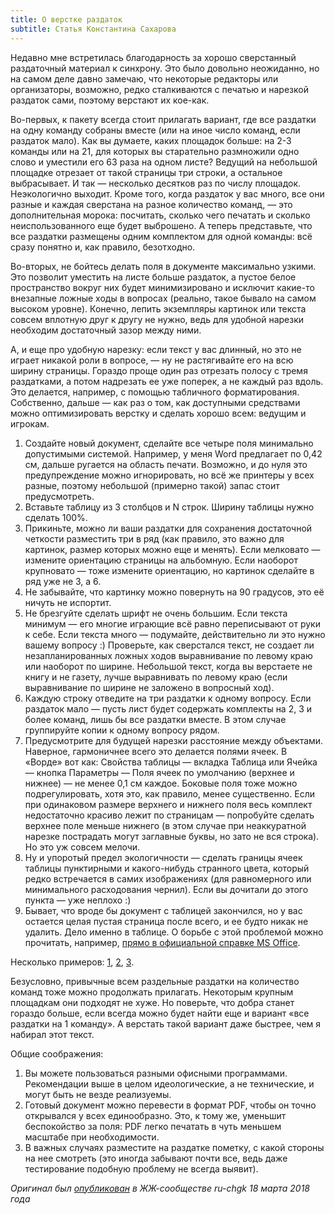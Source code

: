 ```yaml
---
title: О верстке раздаток
subtitle: Статья Константина Сахарова
---
```

Недавно мне встретилась благодарность за хорошо сверстанный раздаточный материал к синхрону. Это было довольно неожиданно, но на самом деле давно замечаю, что некоторые редакторы или организаторы, возможно, редко сталкиваются с печатью и нарезкой раздаток сами, поэтому верстают их кое-как.

Во-первых, к пакету всегда стоит прилагать вариант, где все раздатки на одну команду собраны вместе (или на иное число команд, если раздаток мало). Как вы думаете, каких площадок больше: на 2-3 команды или на 21, для которых вы старательно размножили одно слово и уместили его 63 раза на одном листе? Ведущий на небольшой площадке отрезает от такой страницы три строки, а остальное выбрасывает. И так — несколько десятков раз по числу площадок. Неэкологично выходит. Кроме того, когда раздаток у вас много, все они разные и каждая сверстана на разное количество команд, — это дополнительная морока: посчитать, сколько чего печатать и сколько неиспользованного еще будет выброшено. А теперь представьте, что все раздатки размещены одним комплектом для одной команды: всё сразу понятно и, как правило, безотходно.

Во-вторых, не бойтесь делать поля в документе максимально узкими. Это позволит уместить на листе больше раздаток, а пустое белое пространство вокруг них будет минимизировано и исключит какие-то внезапные ложные ходы в вопросах (реально, такое бывало на самом высоком уровне). Конечно, лепить экземпляры картинок или текста совсем вплотную друг к другу не нужно, ведь для удобной нарезки необходим достаточный зазор между ними.

А, и еще про удобную нарезку: если текст у вас длинный, но это не играет никакой роли в вопросе, — ну не растягивайте его на всю ширину страницы. Гораздо проще один раз отрезать полосу с тремя раздатками, а потом надрезать ее уже поперек, а не каждый раз вдоль. Это делается, например, с помощью табличного форматирования. Собственно, дальше — как раз о том, как доступными средствами можно оптимизировать верстку и сделать хорошо всем: ведущим и игрокам.

1. Создайте новый документ, сделайте все четыре поля минимально допустимыми системой. Например, у меня Word предлагает по 0,42 см, дальше ругается на область печати. Возможно, и до нуля это предупреждение можно игнорировать, но всё же принтеры у всех разные, поэтому небольшой (примерно такой) запас стоит предусмотреть.
2. Вставьте таблицу из 3 столбцов и N строк. Ширину таблицы нужно сделать 100%.
3. Прикиньте, можно ли ваши раздатки для сохранения достаточной четкости разместить три в ряд (как правило, это важно для картинок, размер которых можно еще и менять). Если мелковато — измените ориентацию страницы на альбомную. Если наоборот крупновато — тоже измените ориентацию, но картинок сделайте в ряд уже не 3, а 6.
4. Не забывайте, что картинку можно повернуть на 90 градусов, это её ничуть не испортит.
5. Не брезгуйте сделать шрифт не очень большим. Если текста минимум — его многие играющие всё равно переписывают от руки к себе. Если текста много — подумайте, действительно ли это нужно вашему вопросу :) Проверьте, как сверстался текст, не создает ли незапланированных ложных ходов выравнивание по левому краю или наоборот по ширине. Небольшой текст, когда вы верстаете не книгу и не газету, лучше выравнивать по левому краю (если выравнивание по ширине не заложено в вопросный ход).
6. Каждую строку отведите на три раздатки к одному вопросу. Если раздаток мало — пусть лист будет содержать комплекты на 2, 3 и более команд, лишь бы все раздатки вместе. В этом случае группируйте копии к одному вопросу рядом.
7. Предусмотрите для будущей нарезки расстояние между объектами. Наверное, гармоничнее всего это делается полями ячеек. В «Ворде» вот как: Свойства таблицы — вкладка Таблица или Ячейка — кнопка Параметры — Поля ячеек по умолчанию (верхнее и нижнее) — не менее 0,1 см каждое. Боковые поля тоже можно подрегулировать, хотя это, как правило, менее существенно. Если при одинаковом размере верхнего и нижнего поля весь комплект недостаточно красиво лежит по страницам — попробуйте сделать верхнее поле меньше нижнего (в этом случае при неаккуратной нарезке пострадать могут заглавные буквы, но зато не вся строка). Но это уж совсем мелочи.
8. Ну и упоротый предел экологичности — сделать границы ячеек таблицы пунктирными и какого-нибудь странного цвета, который редко встречается в самих изображениях (для равномерного или минимального расходования чернил). Если вы дочитали до этого пункта — уже неплохо :)
9. Бывает, что вроде бы документ с таблицей закончился, но у вас остается целая пустая страница после всего, и ее будто никак не удалить. Дело именно в таблице. О борьбе с этой проблемой можно прочитать, например, [прямо в официальной справке MS Office](https://support.microsoft.com/ru-ru/office/удаление-пустых-страниц-word-174fedd3-b4e5-42e4-a4d0-5e25127a1404?ui=ru-ru&rs=ru-ru&ad=ru).

Несколько примеров: [1](https://www.dropbox.com/s/qto40fms10wfo4q/Ledenets_razdatki_na_2_komandy.doc?dl=0), [2](https://www.dropbox.com/s/y5i5jswa025xmin/Nauchpop_razdatki.doc?dl=0), [3](https://www.dropbox.com/s/72d30htl8ccm46q/Popcorn_razdatki.doc?dl=0).

Безусловно, привычные всем раздельные раздатки на количество команд тоже можно продолжать прилагать. Некоторым крупным площадкам они подходят не хуже. Но поверьте, что добра станет гораздо больше, если всегда можно будет найти еще и вариант «все раздатки на 1 команду». А верстать такой вариант даже быстрее, чем я набирал этот текст.

Общие соображения:
1. Вы можете пользоваться разными офисными программами. Рекомендации выше в целом идеологические, а не технические, и могут быть не везде реализуемы.
2. Готовый документ можно перевести в формат PDF, чтобы он точно открывался у всех единообразно. Это, к тому же, уменьшит беспокойство за поля: PDF легко печатать в чуть меньшем масштабе при необходимости.
3. В важных случаях разместите на раздатке пометку, с какой стороны на нее смотреть (это иногда забывают почти все, ведь даже тестирование подобную проблему не всегда выявит).

*Оригинал был [опубликован](https://igra1.livejournal.com/2539830.html) в ЖЖ-сообществе ru-chgk 18 марта 2018 года*